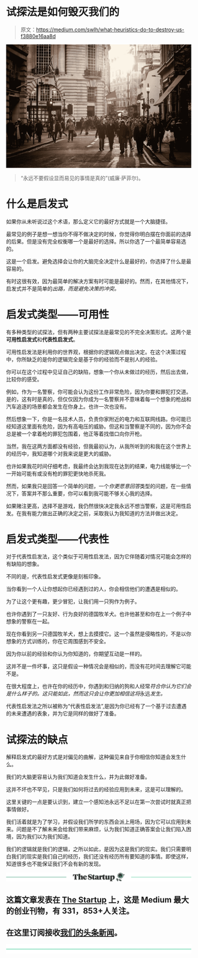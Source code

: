 # 试探法是如何毁灭我们的

> 原文：<https://medium.com/swlh/what-heuristics-do-to-destroy-us-f3880e16aa8d>

![](img/7f8f706c4c008c16f97648a6d4125371.png)

> “永远不要假设显而易见的事情是真的”(威廉·萨菲尔)。

# 什么是启发式

如果你从未听说过这个术语，那么定义它的最好方式就是一个大脑捷径。

最常见的例子是想一想当你不得不做决定的时候，你觉得你明白摆在你面前的选择的后果。但是没有完全权衡哪一个是最好的选择。所以你选了一个最简单容易选的。

这是一个启发。避免选择会让你的大脑完全决定什么是最好的，你选择了什么是最容易的。

有时这很有效，因为最简单的解决方案有时可能是最好的。然而，在其他情况下，启发式并不是简单的*出路，而是避免决策的冲突。*

# 启发式类型——可用性

有多种类型的试探法，但有两种主要试探法是最常见的不完全决策形式。这两个是**可用性启发式**和**代表性启发式**。

可用性启发法是利用你的世界观，根据你的逻辑观点做出决定。在这个决策过程中，你所缺乏的是你的逻辑完全是基于你的经验而不是别人的经验。

你可以在这个过程中见证自己的缺陷，想象一个你从未做过的经历，然后出去做，比较你的感受。

例如，作为一名警察，你可能会认为这份工作非常危险，因为你要和罪犯打交道。是的，这有时是真的，但仅仅因为你成为一名警察并不意味着每一个想象的枪战和汽车追逐的场景都会发生在你身上。也许一次也没有。

然后想象一下，你是一名技术人员，负责你家附近的电力和互联网线路。你可能已经知道这里面有危险，因为有高电压的威胁。但这和当警察是不同的，因为你不会总是被一个拿着枪的罪犯包围着，他正等着找借口向你开枪。

当然，我在这两方面都没有经验，但我最初认为，从我所听到的和我在这个世界上的经历中，我知道哪个对我来说是更大的威胁。

也许如果我花时间仔细考虑，我最终会达到我现在达到的结果，电力线能够比一个一开始可能有或没有枪的罪犯更快地杀死我。

然而，如果我只是回答一个简单的问题，一个*你更愿意回答*类型的问题，在一些情况下，答案并不那么重要，你可以看到我可能不够关心我的选择。

如果赌注更高，选择不是游戏，我仍然很快决定我永远不想当警察，这是可用性启发。在我有能力做出正确的决定之前，采取我认为我知道的方法并做出决定。

# 启发式类型——代表性

对于代表性启发法，这个类似于可用性启发法，因为它伴随着对情况可能会怎样的有缺陷的想象。

不同的是，代表性启发式更像是刻板印象。

当你看到一个人让你想起你已经遇到过的人，你会相信他们的遭遇是相似的。

为了让这个更有趣，更少冒犯，让我们用一只狗作为例子。

也许你遇到了一只友好、行为良好的德国牧羊犬。也许他甚至和你在上一个例子中想象的警察在一起。

现在你看到另一只德国牧羊犬，想上去摸摸它。这一个虽然是侵略性的，不是以你想象的方式训练的，你在它周围感到不安全。

因为你以前的经验和你认为你知道的，你期望互动是一样的。

这并不是一件坏事，这只是假设一种情况会是相似的，而没有花时间去理解它可能不是。

在很大程度上，也许在你的经历中，你遇到和归纳的狗和人经常*符合你认为它们会是什么样子的。这只能如此，然而这只会让你更加相信这将*永远*发生。*

代表性启发法之所以被称为“代表性启发法”,是因为你已经有了一个基于过去遭遇的未来遭遇的表象，并为它是同样的做好了准备。

# 试探法的缺点

解释启发式的最好方式是对偏见的曲解，这种偏见来自于你相信你知道会发生什么。

我们的大脑更容易认为我们知道会发生什么，并为此做好准备。

这并不坏也不罕见，只是我们如何将过去的经验应用到未来，这是可以理解的。

这里关键的一点是要认识到，建立一个感知池永远不足以在第一次尝试时就真正把事情做好。

我们活着就是为了学习，并假设我们所学的东西会派上用场，因为它可以应用到未来。问题是不了解未来会给我们带来麻烦，认为我们知道正确答案会让我们陷入困境，因为我们以为我们知道。

我们的逻辑就是我们的逻辑，之所以如此，是因为这是我们的现实。我们只需要明白我们的现实是我们自己的经历，我们还没有经历所有要知道的事情。即使这样，知道很多也不能保证我们不会有新的发现。

[![](img/308a8d84fb9b2fab43d66c117fcc4bb4.png)](https://medium.com/swlh)

## 这篇文章发表在 [The Startup](https://medium.com/swlh) 上，这是 Medium 最大的创业刊物，有 331，853+人关注。

## 在这里订阅接收[我们的头条新闻](http://growthsupply.com/the-startup-newsletter/)。

[![](img/b0164736ea17a63403e660de5dedf91a.png)](https://medium.com/swlh)